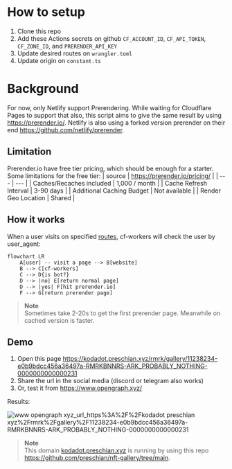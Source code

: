 # How to setup
1. Clone this repo
2. Add these Actions secrets on github `CF_ACCOUNT_ID`, `CF_API_TOKEN`, `CF_ZONE_ID`, and `PRERENDER_API_KEY`
3. Update desired routes on `wrangler.toml`
4. Update origin on `constant.ts`

# Background
For now, only Netlify support Prerendering. While waiting for Cloudflare Pages to support that also, this script aims to give the same result by using https://prerender.io/. Netlify is also using a forked version prerender on their end https://github.com/netlify/prerender.

## Limitation
Prerender.io have free tier pricing, which should be enough for a starter. Some limitations for the free tier:
| source | https://prerender.io/pricing/ |
| --- | --- |
| Caches/Recaches included | 1,000 / month |
| Cache Refresh Interval | 3-90 days |
| Additional Caching Budget | Not available |
| Render Geo Location | Shared |

## How it works
When a user visits on specified [routes](https://github.com/preschian/prerender-cf-workers/blob/main/wrangler.toml#L4), cf-workers will check the user by user_agent:
```mermaid
flowchart LR
    A[user] -- visit a page --> B[website]
    B --> C[cf-workers]
    C --> D{is bot?}
    D --> |no| E[return normal page]
    D --> |yes| F[hit prerender.io]
    F --> G[return prerender page]
```

> **Note**
> <br>Sometimes take 2-20s to get the first prerender page. Meanwhile on cached version is faster.

## Demo
1. Open this page https://kodadot.preschian.xyz/rmrk/gallery/11238234-e0b9bdcc456a36497a-RMRKBNNRS-ARK_PROBABLY_NOTHING-0000000000000231
2. Share the url in the social media (discord or telegram also works)
3. Or, test it from https://www.opengraph.xyz/

Results:

![www opengraph xyz_url_https%3A%2F%2Fkodadot preschian xyz%2Frmrk%2Fgallery%2F11238234-e0b9bdcc456a36497a-RMRKBNNRS-ARK_PROBABLY_NOTHING-0000000000000231](https://user-images.githubusercontent.com/734428/180703734-5a255db5-b7e7-4cac-b430-0c6a7140ed7b.png)

> **Note**
> <br>This domain [kodadot.preschian.xyz](https://kodadot.preschian.xyz/) is running by using this repo https://github.com/preschian/nft-gallery/tree/main.
